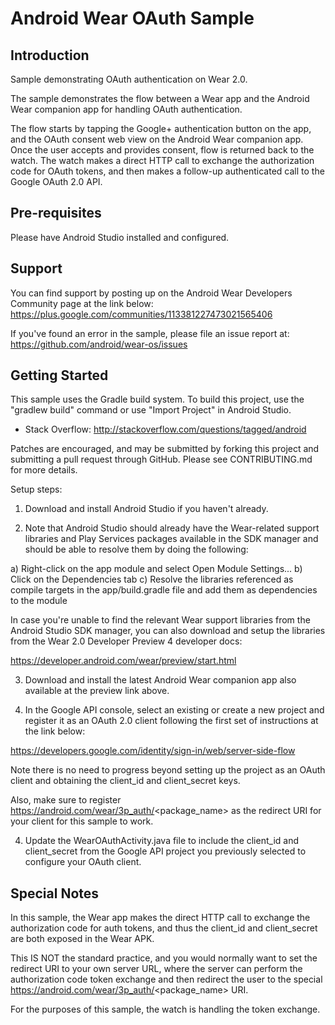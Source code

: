 Android Wear OAuth Sample
===================================

Introduction
------------

Sample demonstrating OAuth authentication on Wear 2.0.

The sample demonstrates the flow between a Wear app and the Android Wear
companion app for handling OAuth authentication.

The flow starts by tapping the Google+ authentication button on the app,
and the OAuth consent web view on the Android Wear companion app. Once
the user accepts and provides consent, flow is returned back to the
watch. The watch makes a direct HTTP call to exchange the
authorization code for OAuth tokens, and then makes a follow-up
authenticated call to the Google OAuth 2.0 API.

Pre-requisites
--------------

Please have Android Studio installed and configured.

Support
-------

You can find support by posting up on the Android Wear Developers Community
page at the link below:
https://plus.google.com/communities/113381227473021565406

If you've found an error in the sample, please file an issue report at:
https://github.com/android/wear-os/issues

Getting Started
---------------

This sample uses the Gradle build system. To build this project, use the
"gradlew build" command or use "Import Project" in Android Studio.

- Stack Overflow: http://stackoverflow.com/questions/tagged/android

Patches are encouraged, and may be submitted by forking this project and
submitting a pull request through GitHub. Please see CONTRIBUTING.md for more details.

Setup steps:

1) Download and install Android Studio if you haven't already.

2) Note that Android Studio should already have the Wear-related
support libraries and Play Services packages available in the SDK manager
and should be able to resolve them by doing the following:

a) Right-click on the app module and select Open Module Settings...
b) Click on the Dependencies tab
c) Resolve the libraries referenced as compile targets in the
app/build.gradle file and add them as dependencies to the module

In case you're unable to find the relevant Wear support libraries from
the Android Studio SDK manager, you can also download and setup the libraries
from the Wear 2.0 Developer Preview 4 developer docs:

https://developer.android.com/wear/preview/start.html

3) Download and install the latest Android Wear companion app also available
at the preview link above.

4) In the Google API console, select an existing or create a new project
and register it as an OAuth 2.0 client following the first set of instructions
at the link below:

https://developers.google.com/identity/sign-in/web/server-side-flow

Note there is no need to progress beyond setting up the project as an OAuth
client and obtaining the client_id and client_secret keys.

Also, make sure to register https://android.com/wear/3p_auth/<package_name>
as the redirect URI for your client for this sample to work.

4) Update the WearOAuthActivity.java file to include the client_id and
client_secret from the Google API project you previously selected to
configure your OAuth client.

Special Notes
---------------

In this sample, the Wear app makes the direct HTTP call to exchange
the authorization code for auth tokens, and thus the client_id and
client_secret are both exposed in the Wear APK.

This IS NOT the standard practice, and you would normally want to
set the redirect URI to your own server URL, where the server can
perform the authorization code token exchange and then redirect the
user to the special https://android.com/wear/3p_auth/<package_name>
URI.

For the purposes of this sample, the watch is handling the token
exchange.
